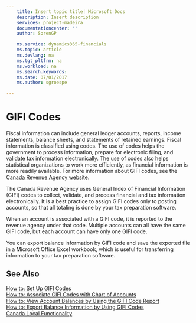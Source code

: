 ```yaml
---
    title: Insert topic title| Microsoft Docs
    description: Insert description
    services: project-madeira
    documentationcenter: ''
    author: SorenGP

    ms.service: dynamics365-financials
    ms.topic: article
    ms.devlang: na
    ms.tgt_pltfrm: na
    ms.workload: na
    ms.search.keywords:
    ms.date: 07/01/2017
    ms.author: sgroespe

---
```

# GIFI Codes
Fiscal information can include general ledger accounts, reports, income statements, balance sheets, and statements of retained earnings. Fiscal information is classified using codes. The use of codes helps the government to process information, prepare for electronic filing, and validate tax information electronically. The use of codes also helps statistical organizations to work more efficiently, as financial information is more readily available. For more information about GIFI codes, see the [Canada Revenue Agency website](http://go.microsoft.com/fwlink/?LinkId=214332).  
  
 The Canada Revenue Agency uses General Index of Financial Information \(GIFI\) codes to collect, validate, and process financial and tax information electronically. It is a best practice to assign GIFI codes only to posting accounts, so that all totaling is done by your tax preparation software.  
  
 When an account is associated with a GIFI code, it is reported to the revenue agency under that code. Multiple accounts can all have the same GIFI code, but each account can have only one GIFI code.  
  
 You can export balance information by GIFI code and save the exported file in a Microsoft Office Excel workbook, which is useful for transferring information to your tax preparation software.  
  
## See Also  
 [How to: Set Up GIFI Codes](../how-to-set-up-gifi-codes.md)   
 [How to: Associate GIFI Codes with Chart of Accounts](../how-to-associate-gifi-codes-with-chart-of-accounts.md)   
 [How to: View Account Balances by Using the GIFI Code Report](../how-to-view-account-balances-by-using-the-gifi-code-report.md)   
 [How to: Export Balance Information by Using GIFI Codes](../how-to-export-balance-information-by-using-gifi-codes.md)   
 [Canada Local Functionality](../canada-local-functionality.md)